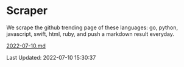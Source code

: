 # Scraper

We scrape the github trending page of these languages: go, python, javascript, swift, html, ruby, and push a markdown result everyday.

[2022-07-10.md](https://github.com/henson/Scraper/blob/master/2022-07-10.md)

Last Updated: 2022-07-10 15:30:37